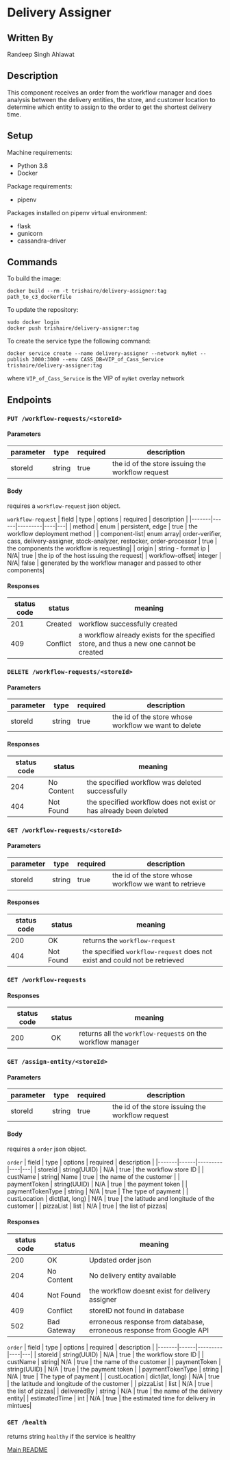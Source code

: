 # Delivery Assigner

## Written By
Randeep Singh Ahlawat

## Description
This component receives an order from the workflow manager and does analysis between the delivery entities, the store, and customer location to determine which entity to assign to the order to get the shortest delivery time.

## Setup
Machine requirements:
* Python 3.8
* Docker

Package requirements:
* pipenv

Packages installed on pipenv virtual environment:
* flask
* gunicorn
* cassandra-driver

## Commands
To build the image:

```
docker build --rm -t trishaire/delivery-assigner:tag path_to_c3_dockerfile
```
To update the repository:
```
sudo docker login
docker push trishaire/delivery-assigner:tag
```
To create the service type the following command:
```
docker service create --name delivery-assigner --network myNet --publish 3000:3000 --env CASS_DB=VIP_of_Cass_Service trishaire/delivery-assigner:tag
```
where `VIP_of_Cass_Service` is the VIP of `myNet` overlay network

## Endpoints

### `PUT /workflow-requests/<storeId>`

#### Parameters

| parameter | type | required | description |
|-------|------|----|---|
|storeId | string| true| the id of the store issuing the workflow request|

#### Body

requires a `workflow-request` json object. 

`workflow-request`
| field | type | options | required | description |
|-------|------|---------|----|---|
| method | enum | persistent, edge | true | the workflow deployment method |
| component-list| enum array| order-verifier, cass, delivery-assigner, stock-analyzer, restocker, order-processor | true | the components the workflow is requesting|
| origin | string - format ip | N/A| true | the ip of the host issuing the request|
| workflow-offset| integer | N/A| false | generated by the workflow manager and passed to other components|

#### Responses

| status code | status | meaning|
|---|---|---|
|201|Created| workflow successfully created|
|409|Conflict|a workflow already exists for the specified store, and thus a new one cannot be created|

### `DELETE /workflow-requests/<storeId>`

#### Parameters

| parameter | type | required | description |
|-------|------|----|---|
|storeId | string| true| the id of the store whose workflow we want to delete|

#### Responses

| status code | status | meaning|
|---|---|---|
|204|No Content| the specified workflow was deleted successfully |
|404|Not Found| the specified workflow does not exist or has already been deleted

### `GET /workflow-requests/<storeId>`

#### Parameters

| parameter | type | required | description |
|-------|------|----|---|
|storeId | string| true| the id of the store whose workflow we want to retrieve|

#### Responses

| status code | status | meaning|
|---|---|---|
|200| OK | returns the `workflow-request`|
|404| Not Found| the specified `workflow-request` does not exist and could not be retrieved|

### `GET /workflow-requests`

#### Responses

| status code | status | meaning|
|---|---|---|
|200| OK | returns all the `workflow-request`s on the workflow manager|


### `GET /assign-entity/<storeId>`

#### Parameters

| parameter | type | required | description |
|-------|------|----|---|
|storeId | string| true| the id of the store issuing the workflow request|

#### Body

requires a `order` json object. 

`order`
| field | type | options | required | description |
|-------|------|---------|----|---|
| storeId | string(UUID) | N/A | true | the workflow store ID |
| custName | string| Name | true | the name of the customer |
| paymentToken | string(UUID) | N/A | true | the payment token |
| paymentTokenType | string | N/A | true | The type of payment |
| custLocation | dict(lat, long) | N/A | true | the latitude and longitude of the customer |
| pizzaList | list | N/A | true | the list of pizzas|

#### Responses

| status code | status | meaning|
|---|---|---|
|200|OK| Updated order json|
|204|No Content| No delivery entity available|
|404|Not Found| the workflow doesnt exist for delivery assigner |
|409|Conflict| storeID not found in database |
|502|Bad Gateway| erroneous response from database, erroneous response from Google API|

`order`
| field | type | options | required | description |
|-------|------|---------|----|---|
| storeId | string(UUID) | N/A | true | the workflow store ID |
| custName | string| N/A | true | the name of the customer |
| paymentToken | string(UUID) | N/A | true | the payment token |
| paymentTokenType | string | N/A | true | The type of payment |
| custLocation | dict(lat, long) | N/A | true | the latitude and longitude of the customer |
| pizzaList | list | N/A | true | the list of pizzas|
| deliveredBy | string | N/A | true | the name of the delivery entity|
| estimatedTime | int | N/A | true | the estimated time for delivery in mintues|

### `GET /health`
returns string `healthy` if the service is healthy

[Main README](https://github.com/CPVazquez/CS6343Linear)

